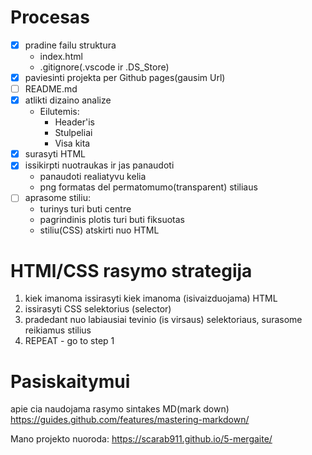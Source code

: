 # Procesas

- [x] pradine failu struktura
   - index.html
   - .gitignore(.vscode ir .DS_Store)
- [x] paviesinti projekta per Github pages(gausim Url)
- [ ] README.md
- [x] atlikti dizaino analize
    - Eilutemis:
        - Header'is
        - Stulpeliai
        - Visa kita
- [x] surasyti HTML
- [x] issikirpti nuotraukas ir jas panaudoti
    - panaudoti realiatyvu kelia
    - png formatas del permatomumo(transparent) stiliaus
- [ ] aprasome stiliu:
    - turinys turi buti centre
    - pagrindinis plotis turi buti fiksuotas
    - stiliu(CSS) atskirti nuo HTML

# HTMl/CSS rasymo strategija
1. kiek imanoma issirasyti kiek imanoma (isivaizduojama) HTML
2. issirasyti CSS selektorius (selector)
3. pradedant nuo labiausiai tevinio (is virsaus) selektoriaus,
surasome reikiamus stilius
4. REPEAT - go to step 1


# Pasiskaitymui

apie cia naudojama rasymo sintakes MD(mark down)
https://guides.github.com/features/mastering-markdown/

Mano projekto nuoroda:
https://scarab911.github.io/5-mergaite/
